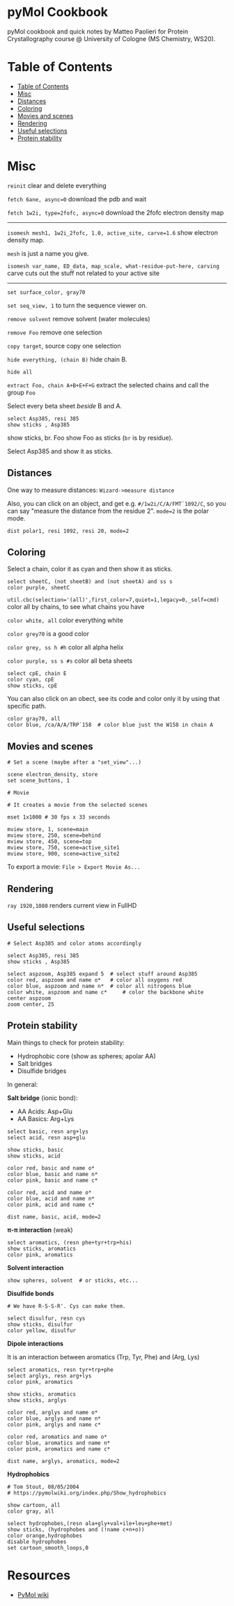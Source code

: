 # pyMol Cookbook

pyMol cookbook and quick notes by Matteo Paolieri for Protein Crystallography course @ University of Cologne (MS Chemistry, WS20).

Table of Contents
=================
* [Table of Contents](#table-of-contents)
* [Misc](#misc)
* [Distances](#distances)
* [Coloring](#coloring)
* [Movies and scenes](#movies-and-scenes)
* [Rendering](#rendering)
* [Useful selections](#useful-selections)
* [Protein stability](#protein-stability)

# Misc

`reinit` clear and delete everything

`fetch 6ane, async=0` download the pdb and wait

`fetch 1w2i, type=2fofc, async=0` download the 2fofc electron density map

---

`isomesh mesh1, 1w2i_2fofc, 1.0, active_site, carve=1.6` show electron density map. 

`mesh` is just a name you give. 

`isomesh var_name, ED_data, map_scale, what-residue-put-here, carving` carve cuts out the stuff not related to your active site

---

`set surface_color, gray70` 

`set seq_view, 1` to turn the sequence viewer on.

`remove solvent` remove solvent (water molecules)

`remove Foo` remove one selection

`copy target`, source copy one selection

`hide everything, (chain B)` hide chain B.

`hide all`

`extract Foo, chain A+B+E+F+G` extract the selected chains and call the group `Foo`

Select every beta sheet *beside* B and A.

```
select Asp385, resi 385
show sticks , Asp385
```

show sticks, br. Foo show Foo as sticks (`br` is by residue).

Select Asp385 and show it as sticks.

## Distances

One way to measure distances: `Wizard->measure distance`

Also, you can click on an object, and get e.g. ``#/1w2i/C/A/FMT`1092/C``, so you can say "measure the distance from the residue 2". `mode=2` is the polar mode.

```
dist polar1, resi 1092, resi 20, mode=2
```


## Coloring

Select a chain, color it as cyan and then show it as sticks. 

```
select sheetC, (not sheetB) and (not sheetA) and ss s
color purple, sheetC
```

`util.cbc(selection='(all)',first_color=7,quiet=1,legacy=0,_self=cmd)` color all by chains, to see what chains you have

`color white, all` color everything white

`color grey70` is a good color

`color grey, ss h #h` color all alpha helix

`color purple, ss s #s` color all beta sheets

```
select cpE, chain E
color cyan, cpE
show sticks, cpE
```

You can also click on an obect, see its code and color only it by using that specific path.

```
color gray70, all
color blue, /ca/A/A/TRP`158  # color blue just the W158 in chain A
```


## Movies and scenes
```
# Set a scene (maybe after a "set_view"...)

scene electron_density, store
set scene_buttons, 1

# Movie

# It creates a movie from the selected scenes

mset 1x1000 # 30 fps x 33 seconds

mview store, 1, scene=main
mview store, 250, scene=behind
mview store, 450, scene=top
mview store, 750, scene=active_site1
mview store, 900, scene=active_site2
```

To export a movie: `File > Export Movie As...`


## Rendering

`ray 1920,1080` renders current view in FullHD

## Useful selections

```
# Select Asp385 and color atoms accordingly

select Asp385, resi 385
show sticks , Asp385

select aspzoom, Asp385 expand 5  # select stuff around Asp385
color red, aspzoom and name o*   # color all oxygens red
color blue, aspzoom and name n*  # color all nitrogens blue
color white, aspzoom and name c*     # color the backbone white
center aspzoom
zoom center, 25
```

## Protein stability

Main things to check for protein stability:

- Hydrophobic core (show as spheres; apolar AA)
- Salt bridges
- Disulfide bridges 

In general:

**Salt bridge** (ionic bond): 
* AA Acids: Asp+Glu
* AA Basics: Arg+Lys

```
select basic, resn arg+lys
select acid, resn asp+glu

show sticks, basic
show sticks, acid

color red, basic and name o*
color blue, basic and name n*
color pink, basic and name c*

color red, acid and name o*
color blue, acid and name n*
color pink, acid and name c*

dist name, basic, acid, mode=2
```

**π-π interaction** (weak)

```
select aromatics, (resn phe+tyr+trp+his)
show sticks, aromatics
color pink, aromatics
```

**Solvent interaction**

```
show spheres, solvent  # or sticks, etc...
```

**Disulfide bonds**

```
# We have R-S-S-R'. Cys can make them. 

select disulfur, resn cys
show sticks, disulfur
color yellow, disulfur
```

**Dipole interactions**

It is an interaction between aromatics (Trp, Tyr, Phe) and (Arg, Lys)

```
select aromatics, resn tyr+trp+phe
select arglys, resn arg+lys
color pink, aromatics

show sticks, aromatics
show sticks, arglys

color red, arglys and name o*
color blue, arglys and name n*
color pink, arglys and name c*

color red, aromatics and name o*
color blue, aromatics and name n*
color pink, aromatics and name c*

dist name, arglys, aromatics, mode=2
```

**Hydrophobics**

```
# Tom Stout, 08/05/2004
# https://pymolwiki.org/index.php/Show_hydrophobics

show cartoon, all
color gray, all

select hydrophobes,(resn ala+gly+val+ile+leu+phe+met)
show sticks, (hydrophobes and (!name c+n+o))
color orange,hydrophobes
disable hydrophobes
set cartoon_smooth_loops,0
```

# Resources

* [PyMol wiki](https://pymolwiki.org/index.php/Main_Page)






